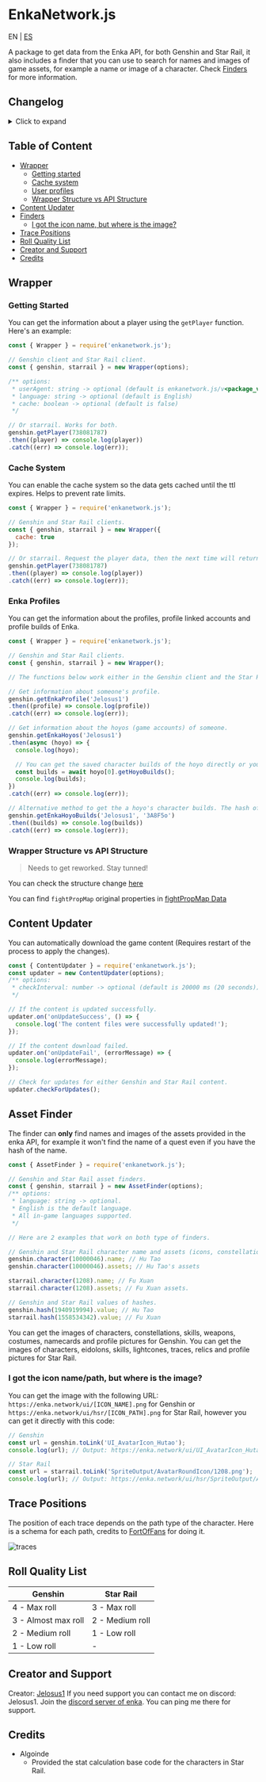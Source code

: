 # EnkaNetwork.js

EN | [ES](./README_ES.md)

A package to get data from the Enka API, for both Genshin and Star Rail, it also includes a finder that you can use to search for names and images of game assets, for example a name or image of a character. Check [Finders](#asset-finder) for more information.

## Changelog
<details>
	<summary>Click to expand</summary>

  - v2.8.0:
	  - Error displaying non-character profile pictures fixed (Genshin).
	  - Added Genshin 4.7 version content.
  - v2.7.8:
	  - Added `booksCollected`, `relicsOwned`, `musicCollected`, `pureFictionLastFinishedStage` and `pureFictionStarCount` under **\<request\>.player.recordInfo**.
	  - Added Star Rail 2.2 version content.
  - v2.7.6:
	  - Added Genshin 4.6 version content.
  - v2.7.5:
	  - Added Star Rail 2.1 version content.
  - v2.7.4:
	  - Added character and weapon rarity.
	  - Updated a little the structure.
  - v2.7.3:
    - Added Genshin 4.5 version content.
  - v2.7.2:
    - Fixed the error when an artifact had no substats it would throw an error when trying to get substats roll quality (Genshin).
  - v2.7.1:
    - Added Star Rail 2.0 version content.
  - v2.7.0:
	  - Added Genshin 4.4 version content.
	  - Updated the regex for UID validation due to new UIDs (18XXXXXXXX). Thanks to yuko1101 for providing it!
	  - Added roll quality for artifact/relic substats for both Genshin and Star Rail.
  - v2.6.6:
	  - Added support for new CN UIDs (3XXXXXXXX).
	  - Added max level by ascension to characters in both Genshin and Star Rail.
  - v2.6.5:
	  - Fixed the issue of MoC and FH finished floors being incorrect.
	  - Added character element for Genshin Impact.
	  - Changed the way `fhLastFinishedFloor` works adding the last finished floors for jarilo vi and the xianzhou luofu. Check the breaking changes (BREAKING_CHANGES.md)
  - v2.6.3:
	  - Added Star Rail 1.6 version content.
  - v2.6.2:
	  - Forgot to include some properties in the hashes json of Genshin :)
  - v2.6.1:
	  - Added Genshin 4.3 version content.
  - v2.6.0:
	  - Added character stats calculation for Star Rail.
	  - Added Star Rail 1.5 version content.
  - v2.5.3:
	  - Added Genshin 4.2 version content.
  - v2.5.2:
	  - Fixed the icon paths of traces.
	  - Fixed a bug in player's profile pictures of Star Rail.
  - v2.5.1:
	  - Added Star Rail version 1.4 content.
	  - Updated the structure of record info to match the API.
  - v2.5.0 ([contains minor breaking changes](./BREAKING_CHANGES.md#from-v221-to-250)):
	  - Added fully support for Star Rail API.
	  - Implemented the new profile picture system for Genshin.
	  - Improved the optimization.
	  - Fixed some bugs.
  - v2.2.1:
	  - Added the 4.0 version content.
	  - Fixed when a player had an element-less traveler in the profile it would throw an error.
	  - Fixed incorrect assets display for the Traveler.
	  - Fixed some bugs.
  - v2.1.9:
	  - Added trailing slash at the end of Enka profile related endpoints to prevent redirections and improve rate limit stability.
  - v2.1.8:
	  - Quick fix of the problem when someone's profile's hoyo had builds of Honkai: Star Rail it would throw an error when trying to fetch them, the support for said hoyos will come very soon.
  - v2.1.7:
	  - Added the 3.8 version content.
  - v2.1.6:
	  - Added the 3.7 version content.
	  - Added a parser to parse the substat IDs of the artifacts: `Wrapper.parseSubstats()`.
  - v2.1.4:
	  - Removed the content file reload since it would increase significantly the time to request players data.
  - v2.1.3:
	  - Fixed when trying to use the `character()` method of **AssetFinder** class would throw an error if the character id was the one of a travelers and their depot skill id.
	  - Fixed when the content updater downloads the files without all the content leading to errors.
	  - Now it won't be necessary to restart the application when the new content files are downloaded to read the new information.
	  - If a cache file it's corrupted it will automatically delete it and add a new cache file with fresh data.
	  - You can now delete the cache folder with `CacheHandler.deleteCacheDirectory()`.
  - v2.1.2:
	  - Fixed when a player had the traveler in the showcase it would throw an error.
  - v2.1.1:
	  - Fixed wrong skills order display of characters.
	  - Added a costume finder to `AssetFinder`.
	  - Added the 3.5 content.
  - v2.1.0 ([Breaking changes](/BREAKING_CHANGES.md) from &lt;v2.0.2):
	  - Implemented the new profile routes and data.
	  - Changed profile structure, refer to the [new structure](/STRUCTURE.md).
	  - Updated the player structure to add the `owner` field.
	  - Fixed when you search for a weapon name it returns an empty string.
	  - Fixed errors and bugs.
  - v2.0.2:
	  - Fixed when a character's weapon doesn't have refinement throws an error.
  - v2.0.1:
	  - Changed the player request endpoint since `/u/<UID>/__data.json` is now deprecated and will stop existing in 2 days.
	  - Removed the `key` parameter from the **Wrapper** class since it's no longer needed.
	  - Added profile API route (in case it exists) in the player structure.
  - v2.0.0:
	  - Reworked the entire data structure and some package structure.
	  - Merged `AssetNameFinder` and `AssetImageFinder` into `AssetFinder`.
	  - Added an auto updater for the new genshin versions content.
	  - Added cache system (optional) to reduce the requests sent to Enka API.
	  - Fixed some bugs and errors.
	  - Added JSDoc.
  - v1.3.10: 
	  - Reduced file amount of the package.
  - v1.3.9:
	  - Added 3.3 version content + IT and TR Languages
  - v1.3.6
	  - Added 3.2 version content.
	  - Now you can access to asset names/images directly from characters, namecards, etc objects.
  - v1.3.0:
	  - Fixed Ayaka and Mona talents.
	  - Added missing proudSkillExtraLevelMap.
	  - Added support for custom User-Agent on requests.
	  - Added 3.1 version content.
  - v1.2.1:
	  - Improved data structure for better data management.
	  - Now empty values will return empty strings, arrays and objects depending on the value type instead of null.
	  - Fixed some bugs.
	  - Added profiles API support.
  - v1.1.1:
	  - Added 3.0 version content.
	  - Added gacha images for characters.
	  - Changed the url of enka CDN.
  - v1.0.1:
	  - Changed the request url to prevent getting unnecessary 301s.
</details>

## Table of Content
- [Wrapper](#wrapper)
  - [Getting started](#getting-started)
  - [Cache system](#cache-system)
  - [User profiles](#enka-profiles)
  - [Wrapper Structure vs API Structure](#wrapper-structure-vs-api-structure)
- [Content Updater](#content-updater)
- [Finders](#asset-finder)
  - [I got the icon name, but where is the image?](#i-got-the-icon-namepath-but-where-is-the-image)
- [Trace Positions](#trace-positions)
- [Roll Quality List](#roll-quality-list)
- [Creator and Support](#creator-and-support) 
- [Credits](#credits)

## Wrapper

### Getting Started
You can get the information about a player using the `getPlayer` function. Here's an example:
```js
const { Wrapper } = require('enkanetwork.js');

// Genshin client and Star Rail client.
const { genshin, starrail } = new Wrapper(options);

/** options:
 * userAgent: string -> optional (default is enkanetwork.js/v<package_version>)
 * language: string -> optional (default is English)
 * cache: boolean -> optional (default is false)
 */

// Or starrail. Works for both.
genshin.getPlayer(738081787)
.then((player) => console.log(player))
.catch((err) => console.log(err));
```

### Cache System
You can enable the cache system so the data gets cached until the ttl expires. Helps to prevent rate limits.
```js
const { Wrapper } = require('enkanetwork.js');

// Genshin and Star Rail clients.
const { genshin, starrail } = new Wrapper({
  cache: true
});

// Or starrail. Request the player data, then the next time will return the cached data until the ttl expires. 
genshin.getPlayer(738081787)
.then((player) => console.log(player))
.catch((err) => console.log(err));
```

### Enka Profiles
You can get the information about the profiles, profile linked accounts and profile builds of Enka.
```js
const { Wrapper } = require('enkanetwork.js');

// Genshin and Star Rail clients.
const { genshin, starrail } = new Wrapper();

// The functions below work either in the Genshin client and the Star Rail client.

// Get information about someone's profile.
genshin.getEnkaProfile('Jelosus1')
.then((profile) => console.log(profile))
.catch((err) => console.log(err));

// Get information about the hoyos (game accounts) of someone. 
genshin.getEnkaHoyos('Jelosus1')
.then(async (hoyo) => {
  console.log(hoyo);

  // You can get the saved character builds of the hoyo directly or you can use the method outside of this "then" callback.
  const builds = await hoyo[0].getHoyoBuilds();
  console.log(builds);
})
.catch((err) => console.log(err));

// Alternative method to get the a hoyo's character builds. The hash of the hoyo is required for this one.
genshin.getEnkaHoyoBuilds('Jelosus1', '3A8F5o')
.then((builds) => console.log(builds))
.catch((err) => console.log(err));
```

### Wrapper Structure vs API Structure

> Needs to get reworked. Stay tunned!

You can check the structure change [here](/STRUCTURE.md)

You can find `fightPropMap` original properties in [fightPropMap Data](https://api.enka.network/#/api?id=fightprop)

## Content Updater
You can automatically download the game content (Requires restart of the process to apply the changes).
```js
const { ContentUpdater } = require('enkanetwork.js');
const updater = new ContentUpdater(options);
/** options:
 * checkInterval: number -> optional (default is 20000 ms (20 seconds))
 */

// If the content is updated successfully.
updater.on('onUpdateSuccess', () => {
  console.log('The content files were successfully updated!');
});

// If the content download failed.
updater.on('onUpdateFail', (errorMessage) => {
  console.log(errorMessage);
});

// Check for updates for either Genshin and Star Rail content.
updater.checkForUpdates();
```

## Asset Finder

The finder can **only** find names and images of the assets provided in the enka API, for example it won't find the name of a quest even if you have the hash of the name.

```js
const { AssetFinder } = require('enkanetwork.js');

// Genshin and Star Rail asset finders.
const { genshin, starrail } = new AssetFinder(options);
/** options:
 * language: string -> optional. 
 * English is the default language.
 * All in-game languages supported.
 */

// Here are 2 examples that work on both type of finders.

// Genshin and Star Rail character name and assets (icons, constellation/eidolon images, etc).
genshin.character(10000046).name; // Hu Tao
genshin.character(10000046).assets; // Hu Tao's assets

starrail.character(1208).name; // Fu Xuan
starrail.character(1208).assets; // Fu Xuan assets.

// Genshin and Star Rail values of hashes.
genshin.hash(1940919994).value; // Hu Tao
starrail.hash(1558534342).value; // Fu Xuan
```

You can get the images of characters, constellations, skills, weapons, costumes, namecards and profile pictures for Genshin. You can get the images of characters, eidolons, skills, lightcones, traces, relics and profile pictures for Star Rail.

### I got the icon name/path, but where is the image?

You can get the image with the following URL: `https://enka.network/ui/[ICON_NAME].png` for Genshin or `https://enka.network/ui/hsr/[ICON_PATH].png` for Star Rail, however you can get it directly with this code:

```js
// Genshin
const url = genshin.toLink('UI_AvatarIcon_Hutao');
console.log(url); // Output: https://enka.network/ui/UI_AvatarIcon_Hutao.png

// Star Rail
const url = starrail.toLink('SpriteOutput/AvatarRoundIcon/1208.png');
console.log(url); // Output: https://enka.network/ui/hsr/SpriteOutput/AvatarRoundIcon/1208.png
```

## Trace Positions
The position of each trace depends on the path type of the character. Here is a schema for each path, credits to [FortOfFans](https://github.com/FortOfFans) for doing it.

![traces](./images/Traces.png)

## Roll Quality List

| Genshin | Star Rail |
|---------|-----------|
| 4 - Max roll | 3 - Max roll |
| 3 - Almost max roll | 2 - Medium roll |
| 2 - Medium roll | 1 - Low roll |
| 1 - Low roll | - |

## Creator and Support

Creator: [Jelosus1](https://github.com/Jelosus2/)
If you need support you can contact me on discord: Jelosus1.
Join the [discord server of enka](https://discord.gg/eUv6gcsjqe). You can ping me there for support.

## Credits

- Algoinde
	- Provided the stat calculation base code for the characters in Star Rail.